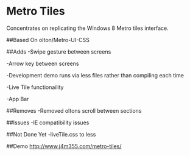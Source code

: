 Metro Tiles
============

Concentrates on replicating the Windows 8 Metro tiles interface.

##Based On
	olton/Metro-UI-CSS

##Adds
-Swipe gesture between screens 

-Arrow key between screens

-Development demo runs via less files rather than compiling each time

-Live Tile functionaility

-App Bar

##Removes
-Removed oltons scroll between sections 

##Issues
-IE compatibility issues

##Not Done Yet
-liveTile.css to less


##Demo
http://www.j4m355.com/metro-tiles/

